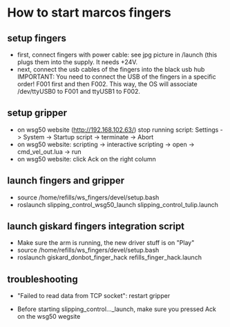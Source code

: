 # How to start marcos fingers

## setup fingers
- first, connect fingers with power cable: see jpg picture in /launch
  (this plugs them into the supply. It needs +24V.
- next, connect the usb cables of the fingers into the black usb hub
  IMPORTANT:  You need to connect the USB of the fingers in a specific order!
  F001 first and then F002. This way, the OS will associate /dev/ttyUSB0 to F001 and ttyUSB1 to F002.

## setup gripper
- on wsg50 website (http://192.168.102.63/) stop running script:
  Settings -> System -> Startup script -> terminate -> Abort
- on wsg50 website: scripting -> interactive scripting -> open -> cmd_vel_out.lua -> run
- on wsg50 website: click Ack on the right column

## launch fingers and gripper
- source /home/refills/ws_fingers/devel/setup.bash
- roslaunch slipping_control_wsg50_launch slipping_control_tulip.launch

## launch giskard fingers integration script
- Make sure the arm is running, the new driver stuff is on "Play"
- source /home/refills/ws_fingers/devel/setup.bash
- roslaunch giskard_donbot_finger_hack refills_finger_hack.launch


## troubleshooting
- "Failed to read data from TCP socket": restart gripper

- Before starting slipping_control..._launch, make sure you pressed Ack on the wsg50 wegsite